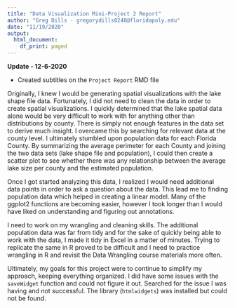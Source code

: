 ```yaml
---
title: "Data Visualization Mini-Project 2 Report"
author: "Greg Dills - gregorydills0248@floridapoly.edu"
date: "11/19/2020"
output:
  html_document:
    df_print: paged
---
```


**Update - 12-6-2020**

- Created subtitles on the `Project Report` RMD file


Originally, I knew I would be generating spatial visualizations with the lake shape file data. Fortunately, I did not need to clean the data in order to create spatial visualizations. I quickly determined that the lake spatial data alone would be very difficult to work with for anything other than distributions by county. There is simply not enough features in the data set to derive much insight. I overcame this by searching for relevant data at the county level. I ultimately stumbled upon population data for each Florida County. By summarizing the average perimeter for each County and joining the two data sets (lake shape file and population), I could then create a scatter plot to see whether there was any relationship between the average lake size per county and the estimated population.

Once I got started analyzing this data, I realized I would need additional data points in order to ask a question about the data. This lead me to finding population data which helped in creating a linear model. Many of the ggplot2 functions are becoming easier, however I took longer than I would have liked on understanding and figuring out annotations. 

I need to work on my wrangling and cleaning skills. The additional population data was far from tidy and for the sake of quickly being able to work with the data, I made it tidy in Excel in a matter of minutes. Trying to replicate the same in R proved to be difficult and I need to practice wrangling in R and revisit the Data Wrangling course materials more often.

Ultimately, my goals for this project were to continue to simplify my approach, keeping everything organized. I did have some issues with the `saveWidget` function and could not figure it out. Searched for the issue I was having and not successful. The library (`htmlwidgets`) was installed but could not be found.


